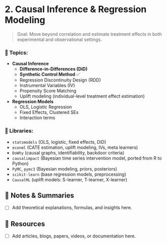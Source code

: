 # **2. Causal Inference & Regression Modeling**

> Goal: Move beyond correlation and estimate treatment effects in both experimental and observational settings.

### 📘 Topics:

- **Causal Inference**
    - **Difference-in-Differences (DiD)**
    - **Synthetic Control Method** ✅
    - Regression Discontinuity Design (RDD)
    - Instrumental Variables (IV)
    - Propensity Score Matching
    - Uplift modeling (individual-level treatment effect estimation)
- **Regression Models**
    - OLS, Logistic Regression
    - Fixed Effects, Clustered SEs
    - Interaction terms

### 🧰 Libraries:

- `statsmodels` (OLS, logistic, fixed effects, DiD)
- `econml` (CATE estimation, uplift modeling, IVs, meta learners)
- `DoWhy` (causal graphs, identifiability, backdoor criteria)
- `causalimpact` (Bayesian time series intervention model, ported from R to Python)
- `PyMC`, `pymc3` (Bayesian modeling, priors, posteriors)
- `scikit-learn` (base regression models, preprocessing)
- `CausalML` (uplift models: S-learner, T-learner, X-learner)

## 📓 Notes & Summaries

- [ ] Add theoretical explanations, formulas, and insights here.

## 🔗 Resources

- [ ] Add articles, blogs, papers, videos, or documentation here.
